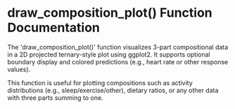# draw_composition_plot() Function Documentation
The 'draw_composition_plot()' function visualizes 3-part compositional data in a 2D projected ternary-style plot using ggplot2. It supports optional boundary display and colored predictions (e.g., heart rate or other response values).

This function is useful for plotting compositions such as activity distributions (e.g., sleep/exercise/other), dietary ratios, or any other data with three parts summing to one.
